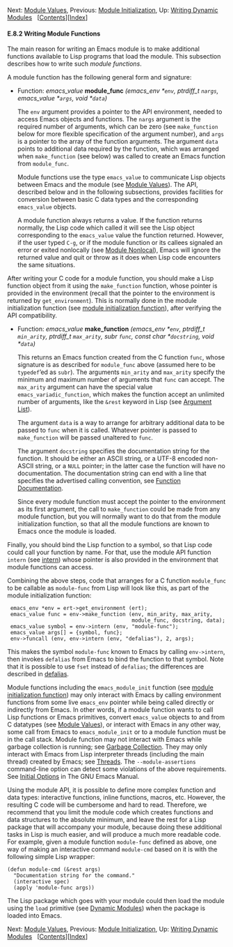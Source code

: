 <!-- This is the GNU Emacs Lisp Reference Manual
corresponding to Emacs version 27.2.

Copyright (C) 1990-1996, 1998-2021 Free Software Foundation,
Inc.

Permission is granted to copy, distribute and/or modify this document
under the terms of the GNU Free Documentation License, Version 1.3 or
any later version published by the Free Software Foundation; with the
Invariant Sections being "GNU General Public License," with the
Front-Cover Texts being "A GNU Manual," and with the Back-Cover
Texts as in (a) below.  A copy of the license is included in the
section entitled "GNU Free Documentation License."

(a) The FSF's Back-Cover Text is: "You have the freedom to copy and
modify this GNU manual.  Buying copies from the FSF supports it in
developing GNU and promoting software freedom." -->

<!-- Created by GNU Texinfo 6.7, http://www.gnu.org/software/texinfo/ -->

Next: [Module Values](Module-Values.html), Previous: [Module Initialization](Module-Initialization.html), Up: [Writing Dynamic Modules](Writing-Dynamic-Modules.html)   \[[Contents](index.html#SEC_Contents "Table of contents")]\[[Index](Index.html "Index")]

#### E.8.2 Writing Module Functions

The main reason for writing an Emacs module is to make additional functions available to Lisp programs that load the module. This subsection describes how to write such *module functions*.

A module function has the following general form and signature:

*   Function: *emacs\_value* **module\_func** *(emacs\_env \*`env`, ptrdiff\_t `nargs`, emacs\_value \*`args`, void \*`data`)*

    The `env` argument provides a pointer to the API environment, needed to access Emacs objects and functions. The `nargs` argument is the required number of arguments, which can be zero (see `make_function` below for more flexible specification of the argument number), and `args` is a pointer to the array of the function arguments. The argument `data` points to additional data required by the function, which was arranged when `make_function` (see below) was called to create an Emacs function from `module_func`.

    Module functions use the type `emacs_value` to communicate Lisp objects between Emacs and the module (see [Module Values](Module-Values.html)). The API, described below and in the following subsections, provides facilities for conversion between basic C data types and the corresponding `emacs_value` objects.

    A module function always returns a value. If the function returns normally, the Lisp code which called it will see the Lisp object corresponding to the `emacs_value` value the function returned. However, if the user typed `C-g`, or if the module function or its callees signaled an error or exited nonlocally (see [Module Nonlocal](Module-Nonlocal.html)), Emacs will ignore the returned value and quit or throw as it does when Lisp code encounters the same situations.

After writing your C code for a module function, you should make a Lisp function object from it using the `make_function` function, whose pointer is provided in the environment (recall that the pointer to the environment is returned by `get_environment`). This is normally done in the module initialization function (see [module initialization function](Module-Initialization.html#module-initialization-function)), after verifying the API compatibility.

*   Function: *emacs\_value* **make\_function** *(emacs\_env \*`env`, ptrdiff\_t `min_arity`, ptrdiff\_t `max_arity`, subr `func`, const char \*`docstring`, void \*`data`)*

    This returns an Emacs function created from the C function `func`, whose signature is as described for `module_func` above (assumed here to be `typedef`’ed as `subr`). The arguments `min_arity` and `max_arity` specify the minimum and maximum number of arguments that `func` can accept. The `max_arity` argument can have the special value `emacs_variadic_function`, which makes the function accept an unlimited number of arguments, like the `&rest` keyword in Lisp (see [Argument List](Argument-List.html)).

    The argument `data` is a way to arrange for arbitrary additional data to be passed to `func` when it is called. Whatever pointer is passed to `make_function` will be passed unaltered to `func`.

    The argument `docstring` specifies the documentation string for the function. It should be either an ASCII string, or a UTF-8 encoded non-ASCII string, or a `NULL` pointer; in the latter case the function will have no documentation. The documentation string can end with a line that specifies the advertised calling convention, see [Function Documentation](Function-Documentation.html).

    Since every module function must accept the pointer to the environment as its first argument, the call to `make_function` could be made from any module function, but you will normally want to do that from the module initialization function, so that all the module functions are known to Emacs once the module is loaded.

Finally, you should bind the Lisp function to a symbol, so that Lisp code could call your function by name. For that, use the module API function `intern` (see [intern](Module-Misc.html#intern)) whose pointer is also provided in the environment that module functions can access.

Combining the above steps, code that arranges for a C function `module_func` to be callable as `module-func` from Lisp will look like this, as part of the module initialization function:

     emacs_env *env = ert->get_environment (ert);
     emacs_value func = env->make_function (env, min_arity, max_arity,
                                            module_func, docstring, data);
     emacs_value symbol = env->intern (env, "module-func");
     emacs_value args[] = {symbol, func};
     env->funcall (env, env->intern (env, "defalias"), 2, args);

This makes the symbol `module-func` known to Emacs by calling `env->intern`, then invokes `defalias` from Emacs to bind the function to that symbol. Note that it is possible to use `fset` instead of `defalias`; the differences are described in [defalias](Defining-Functions.html).

Module functions including the `emacs_module_init` function (see [module initialization function](Module-Initialization.html#module-initialization-function)) may only interact with Emacs by calling environment functions from some live `emacs_env` pointer while being called directly or indirectly from Emacs. In other words, if a module function wants to call Lisp functions or Emacs primitives, convert `emacs_value` objects to and from C datatypes (see [Module Values](Module-Values.html)), or interact with Emacs in any other way, some call from Emacs to `emacs_module_init` or to a module function must be in the call stack. Module function may not interact with Emacs while garbage collection is running; see [Garbage Collection](Garbage-Collection.html). They may only interact with Emacs from Lisp interpreter threads (including the main thread) created by Emacs; see [Threads](Threads.html). The `--module-assertions` command-line option can detect some violations of the above requirements. See [Initial Options](https://www.gnu.org/software/emacs/manual/html_node/emacs/Initial-Options.html#Initial-Options) in The GNU Emacs Manual.

Using the module API, it is possible to define more complex function and data types: interactive functions, inline functions, macros, etc. However, the resulting C code will be cumbersome and hard to read. Therefore, we recommend that you limit the module code which creates functions and data structures to the absolute minimum, and leave the rest for a Lisp package that will accompany your module, because doing these additional tasks in Lisp is much easier, and will produce a much more readable code. For example, given a module function `module-func` defined as above, one way of making an interactive command `module-cmd` based on it is with the following simple Lisp wrapper:

    (defun module-cmd (&rest args)
      "Documentation string for the command."
      (interactive spec)
      (apply 'module-func args))

The Lisp package which goes with your module could then load the module using the `load` primitive (see [Dynamic Modules](Dynamic-Modules.html)) when the package is loaded into Emacs.

Next: [Module Values](Module-Values.html), Previous: [Module Initialization](Module-Initialization.html), Up: [Writing Dynamic Modules](Writing-Dynamic-Modules.html)   \[[Contents](index.html#SEC_Contents "Table of contents")]\[[Index](Index.html "Index")]
